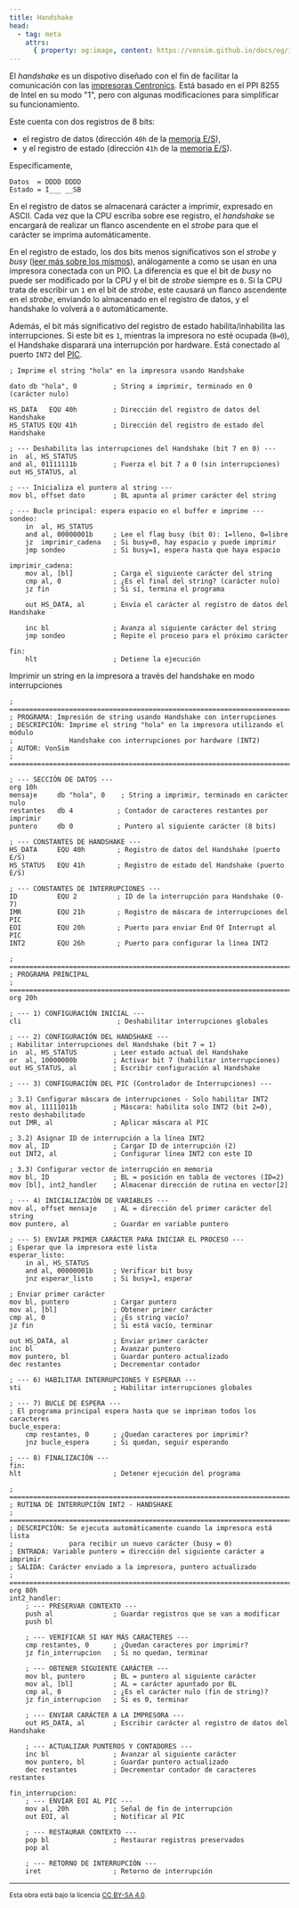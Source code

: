 ```yaml
---
title: Handshake
head:
  - tag: meta
    attrs:
      { property: og:image, content: https://vonsim.github.io/docs/og/io/modules/handshake.png }
---
```


El _handshake_ es un dispotivo diseñado con el fin de facilitar la comunicación con las [impresoras Centronics](/VonSim8/docs/io/devices/printer/). Está basado en el PPI 8255 de Intel en su modo "1", pero con algunas modificaciones para simplificar su funcionamiento.

Este cuenta con dos registros de 8 bits:

- el registro de datos (dirección `40h` de la [memoria E/S](/VonSim8/docs/io/modules/)),
- y el registro de estado (dirección `41h` de la [memoria E/S](/VonSim8/docs/io/modules/)).

Específicamente,

```
Datos  = DDDD DDDD
Estado = I___ __SB
```

En el registro de datos se almacenará carácter a imprimir, expresado en ASCII. Cada vez que la CPU escriba sobre ese registro, el _handshake_ se encargará de realizar un flanco ascendente en el _strobe_ para que el carácter se imprima automáticamente.

En el registro de estado, los dos bits menos significativos son el _strobe_ y _busy_ ([leer más sobre los mismos](/VonSim8/docs/io/devices/printer/)), análogamente a como se usan en una impresora conectada con un PIO. La diferencia es que el bit de _busy_ no puede ser modificado por la CPU y el bit de _strobe_ siempre es `0`. Si la CPU trata de escribir un `1` en el bit de _strobe_, este causará un flanco ascendente en el _strobe_, enviando lo almacenado en el registro de datos, y el handshake lo volverá a `0` automáticamente.

Además, el bit más significativo del registro de estado habilita/inhabilita las interrupciones. Si este bit es `1`, mientras la impresora no esté ocupada (`B=0`), el Handshake disparará una interrupción por hardware. Está conectado al puerto `INT2` del [PIC](/VonSim8/docs/io/modules/pic/).


```vonsim
; Imprime el string "hola" en la impresora usando Handshake

dato db "hola", 0         ; String a imprimir, terminado en 0 (carácter nulo)

HS_DATA   EQU 40h         ; Dirección del registro de datos del Handshake
HS_STATUS EQU 41h         ; Dirección del registro de estado del Handshake

; --- Deshabilita las interrupciones del Handshake (bit 7 en 0) ---
in  al, HS_STATUS
and al, 01111111b         ; Fuerza el bit 7 a 0 (sin interrupciones)
out HS_STATUS, al

; --- Inicializa el puntero al string ---
mov bl, offset dato       ; BL apunta al primer carácter del string

; --- Bucle principal: espera espacio en el buffer e imprime ---
sondeo:
    in  al, HS_STATUS
    and al, 00000001b     ; Lee el flag busy (bit 0): 1=lleno, 0=libre
    jz  imprimir_cadena   ; Si busy=0, hay espacio y puede imprimir
    jmp sondeo            ; Si busy=1, espera hasta que haya espacio

imprimir_cadena:
    mov al, [bl]          ; Carga el siguiente carácter del string
    cmp al, 0             ; ¿Es el final del string? (carácter nulo)
    jz fin                ; Si sí, termina el programa

    out HS_DATA, al       ; Envía el carácter al registro de datos del Handshake

    inc bl                ; Avanza al siguiente carácter del string
    jmp sondeo            ; Repite el proceso para el próximo carácter

fin:
    hlt                   ; Detiene la ejecución
```

Imprimir un string en la impresora a través del handshake en modo interrupciones

```vonsim
; ===============================================================================
; PROGRAMA: Impresión de string usando Handshake con interrupciones
; DESCRIPCIÓN: Imprime el string "hola" en la impresora utilizando el módulo 
;              Handshake con interrupciones por hardware (INT2)
; AUTOR: VonSim
; ===============================================================================

; --- SECCIÓN DE DATOS ---
org 10h
mensaje     db "hola", 0    ; String a imprimir, terminado en carácter nulo
restantes   db 4           ; Contador de caracteres restantes por imprimir
puntero     db 0           ; Puntero al siguiente carácter (8 bits)

; --- CONSTANTES DE HANDSHAKE ---
HS_DATA     EQU 40h        ; Registro de datos del Handshake (puerto E/S)
HS_STATUS   EQU 41h        ; Registro de estado del Handshake (puerto E/S)

; --- CONSTANTES DE INTERRUPCIONES ---
ID          EQU 2          ; ID de la interrupción para Handshake (0-7)
IMR         EQU 21h        ; Registro de máscara de interrupciones del PIC
EOI         EQU 20h        ; Puerto para enviar End Of Interrupt al PIC
INT2        EQU 26h        ; Puerto para configurar la línea INT2

; ===============================================================================
; PROGRAMA PRINCIPAL
; ===============================================================================
org 20h

; --- 1) CONFIGURACIÓN INICIAL ---
cli                        ; Deshabilitar interrupciones globales

; --- 2) CONFIGURACIÓN DEL HANDSHAKE ---
; Habilitar interrupciones del Handshake (bit 7 = 1)
in  al, HS_STATUS         ; Leer estado actual del Handshake
or  al, 10000000b         ; Activar bit 7 (habilitar interrupciones)
out HS_STATUS, al         ; Escribir configuración al Handshake

; --- 3) CONFIGURACIÓN DEL PIC (Controlador de Interrupciones) ---

; 3.1) Configurar máscara de interrupciones - Solo habilitar INT2
mov al, 11111011b         ; Máscara: habilita solo INT2 (bit 2=0), resto deshabilitado
out IMR, al               ; Aplicar máscara al PIC

; 3.2) Asignar ID de interrupción a la línea INT2
mov al, ID                ; Cargar ID de interrupción (2)
out INT2, al              ; Configurar línea INT2 con este ID

; 3.3) Configurar vector de interrupción en memoria
mov bl, ID                ; BL = posición en tabla de vectores (ID=2)
mov [bl], int2_handler    ; Almacenar dirección de rutina en vector[2]

; --- 4) INICIALIZACIÓN DE VARIABLES ---
mov al, offset mensaje    ; AL = dirección del primer carácter del string
mov puntero, al           ; Guardar en variable puntero

; --- 5) ENVIAR PRIMER CARÁCTER PARA INICIAR EL PROCESO ---
; Esperar que la impresora esté lista
esperar_listo:
    in al, HS_STATUS
    and al, 00000001b     ; Verificar bit busy
    jnz esperar_listo     ; Si busy=1, esperar

; Enviar primer carácter
mov bl, puntero           ; Cargar puntero
mov al, [bl]              ; Obtener primer carácter
cmp al, 0                 ; ¿Es string vacío?
jz fin                    ; Si está vacío, terminar

out HS_DATA, al           ; Enviar primer carácter
inc bl                    ; Avanzar puntero
mov puntero, bl           ; Guardar puntero actualizado
dec restantes             ; Decrementar contador

; --- 6) HABILITAR INTERRUPCIONES Y ESPERAR ---
sti                       ; Habilitar interrupciones globales

; --- 7) BUCLE DE ESPERA ---
; El programa principal espera hasta que se impriman todos los caracteres
bucle_espera:
    cmp restantes, 0      ; ¿Quedan caracteres por imprimir?
    jnz bucle_espera      ; Si quedan, seguir esperando
    
; --- 8) FINALIZACIÓN ---
fin:
hlt                       ; Detener ejecución del programa

; ===============================================================================
; RUTINA DE INTERRUPCIÓN INT2 - HANDSHAKE
; ===============================================================================
; DESCRIPCIÓN: Se ejecuta automáticamente cuando la impresora está lista
;              para recibir un nuevo carácter (busy = 0)
; ENTRADA: Variable puntero = dirección del siguiente carácter a imprimir
; SALIDA: Carácter enviado a la impresora, puntero actualizado
; ===============================================================================
org 80h
int2_handler:
    ; --- PRESERVAR CONTEXTO ---
    push al               ; Guardar registros que se van a modificar
    push bl

    ; --- VERIFICAR SI HAY MÁS CARACTERES ---
    cmp restantes, 0      ; ¿Quedan caracteres por imprimir?
    jz fin_interrupcion   ; Si no quedan, terminar

    ; --- OBTENER SIGUIENTE CARÁCTER ---
    mov bl, puntero       ; BL = puntero al siguiente carácter
    mov al, [bl]          ; AL = carácter apuntado por BL
    cmp al, 0             ; ¿Es el carácter nulo (fin de string)?
    jz fin_interrupcion   ; Si es 0, terminar

    ; --- ENVIAR CARÁCTER A LA IMPRESORA ---
    out HS_DATA, al       ; Escribir carácter al registro de datos del Handshake

    ; --- ACTUALIZAR PUNTEROS Y CONTADORES ---
    inc bl                ; Avanzar al siguiente carácter
    mov puntero, bl       ; Guardar puntero actualizado
    dec restantes         ; Decrementar contador de caracteres restantes

fin_interrupcion:
    ; --- ENVIAR EOI AL PIC ---
    mov al, 20h           ; Señal de fin de interrupción
    out EOI, al           ; Notificar al PIC

    ; --- RESTAURAR CONTEXTO ---
    pop bl                ; Restaurar registros preservados
    pop al

    ; --- RETORNO DE INTERRUPCIÓN ---
    iret                  ; Retorno de interrupción
```
---

<small>Esta obra está bajo la licencia <a target="_blank" rel="license noopener noreferrer" href="http://creativecommons.org/licenses/by-sa/4.0/">CC BY-SA 4.0</a>.</small>
